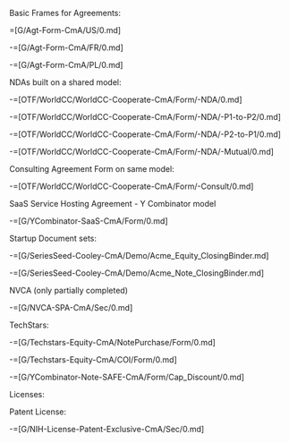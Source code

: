 Basic Frames for Agreements:

=[G/Agt-Form-CmA/US/0.md]

-=[G/Agt-Form-CmA/FR/0.md]

-=[G/Agt-Form-CmA/PL/0.md]


NDAs built on a shared model:

-=[OTF/WorldCC/WorldCC-Cooperate-CmA/Form/-NDA/0.md]

-=[OTF/WorldCC/WorldCC-Cooperate-CmA/Form/-NDA/-P1-to-P2/0.md]

-=[OTF/WorldCC/WorldCC-Cooperate-CmA/Form/-NDA/-P2-to-P1/0.md]

-=[OTF/WorldCC/WorldCC-Cooperate-CmA/Form/-NDA/-Mutual/0.md]

Consulting Agreement Form on same model:

-=[OTF/WorldCC/WorldCC-Cooperate-CmA/Form/-Consult/0.md]

SaaS Service Hosting Agreement - Y Combinator model

-=[G/YCombinator-SaaS-CmA/Form/0.md]

Startup Document sets:

-=[G/SeriesSeed-Cooley-CmA/Demo/Acme_Equity_ClosingBinder.md]

-=[G/SeriesSeed-Cooley-CmA/Demo/Acme_Note_ClosingBinder.md]

NVCA (only partially completed)

-=[G/NVCA-SPA-CmA/Sec/0.md]

TechStars:

-=[G/Techstars-Equity-CmA/NotePurchase/Form/0.md]

-=[G/Techstars-Equity-CmA/COI/Form/0.md]

-=[G/YCombinator-Note-SAFE-CmA/Form/Cap_Discount/0.md]



Licenses:

Patent License:

-=[G/NIH-License-Patent-Exclusive-CmA/Sec/0.md]
